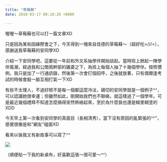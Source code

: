 ```yaml
---
title: "草莓蘇"
date: 2010-03-17 00:10:28 +0800

---
```



喔喔～草莓蘇也可以打一篇文章XD



只是因為某些因緣際會之下，今天得到一塊來自佳德的草莓蘇～（超好吃&gt;///&lt;），感謝送我草莓蘇的安同學XD



介紹一下安同學吧，這要從一年前和外文系抽學伴開始談起。當時班上掀起一陣學伴風潮，經過我和公關兩幹部的雞婆之下，為班上每個人抽了十幾個學伴。按照慣例，我只是加了一行通訊錄，然後第一次會打個招呼，之後就放著，只有偶爾逢考試的時候會敲一敲互相打氣一下XD



有些不太理人，不過好險不是每一個都這麼冷淡，親切的安同學就是一個例子^^，可以認識她很幸運；但雖然如此，剛開始我們也不聯絡，就這樣過了一個學年。可是最近幾個禮拜不知道怎麼搞得突然熱絡起來，至於為什麼我也還是糊里糊塗的XDD



今天早上第一次看到安同學的真面目（長相清秀），當下沒有原因的亂緊張的^^"，感覺很像是和"網友"碰面XD



看來以後我又有新故事可以寫了^^


![](/images/slum-area/86_5.jpg)


（順便貼一下我的新桌布，好喜歡這張～很可愛～^^）


